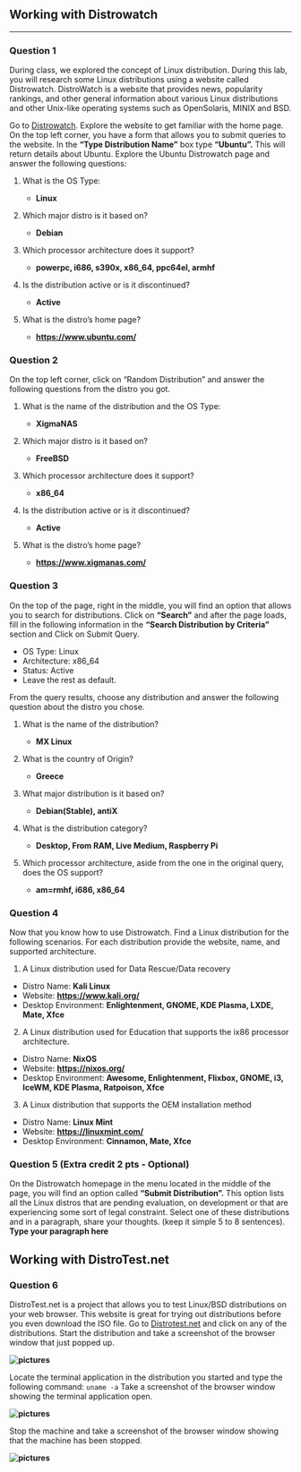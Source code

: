 ## Working with Distrowatch
---
### Question 1
During class, we explored the concept of Linux distribution. During this lab, you will research some Linux distributions using a website called Distrowatch. DistroWatch is a website that provides news, popularity rankings, and other general information about various Linux distributions and other Unix-like operating systems such as OpenSolaris, MINIX and BSD. 

Go to [Distrowatch](https://distrowatch.com/). Explore the website to get familiar with the home page. On the top left corner, you have a form that allows you to submit queries to the website. In the **“Type Distribution Name”** box type **“Ubuntu”.**  This will return details about Ubuntu. Explore the Ubuntu Distrowatch page and answer the following questions:

1. What is the OS Type: 
   * **Linux**

2. Which major distro is it based on?  
   * **Debian**
   
3. Which processor architecture does it support?  
   * **powerpc, i686, s390x, x86_64, ppc64el, armhf**

4. Is the distribution active or is it discontinued?  
   * **Active**

5. What is the distro’s home page?  
   * **https://www.ubuntu.com/**

### Question 2
On the top left corner, click on “Random Distribution” and answer the following questions from the distro you got.
1. What is the name of the distribution and the OS Type: 
   * **XigmaNAS**

2. Which major distro is it based on?  
   * **FreeBSD**
   
3. Which processor architecture does it support?  
   * **x86_64**

4. Is the distribution active or is it discontinued?  
   * **Active**

5. What is the distro’s home page?  
   * **https://www.xigmanas.com/**

### Question 3
On the top of the page, right in the middle, you will find an option that allows you to search for distributions. 
Click on **“Search”** and after the page loads, fill in the following information in the **“Search Distribution by Criteria”** section and Click on Submit Query.
* OS Type: Linux
* Architecture: x86_64
* Status: Active
* Leave the rest as default.

From the query results, choose any distribution and answer the following question about the distro you chose.

1. What is the name of the distribution? 
   * **MX Linux**
  
2. What is the country of Origin?
   * **Greece**
  
3. What major distribution is it based on?
   * **Debian(Stable), antiX**

4. What is the distribution category?
   * **Desktop, From RAM, Live Medium, Raspberry Pi**
  
5. Which processor architecture, aside from the one in the original query, does the OS support?
   * **am=rmhf, i686, x86_64**

### Question 4
Now that you know how to use Distrowatch. Find a Linux distribution for the following scenarios. For each distribution provide the website, name, and supported architecture.

1. A Linux distribution used for Data Rescue/Data recovery
* Distro Name: **Kali Linux**
* Website: **https://www.kali.org/**
* Desktop Environment: **Enlightenment, GNOME, KDE Plasma, LXDE, Mate, Xfce**

2. A Linux distribution used for Education that supports the ix86 processor architecture.
* Distro Name: **NixOS**
* Website: **https://nixos.org/**
* Desktop Environment: **Awesome, Enlightenment, Flixbox, GNOME, i3, IceWM, KDE Plasma, Ratpoison, Xfce**

3. A Linux distribution that supports the OEM installation method
* Distro Name: **Linux Mint**
* Website: **https://linuxmint.com/**
* Desktop Environment: **Cinnamon, Mate, Xfce**

### Question 5 (Extra credit 2 pts - Optional)
On the Distrowatch homepage in the menu located in the middle of the page, you will find an option called **“Submit Distribution”.** This option lists all the Linux distros that are pending evaluation, on development or that are experiencing some sort of legal constraint.  Select one of these distributions and in a paragraph, share your thoughts. (keep it simple 5 to 8 sentences).
**Type your paragraph here**


## Working with DistroTest.net
### Question 6
DistroTest.net is a project that allows you to test Linux/BSD distributions on your web browser. This website is great for trying out distributions before you even download the ISO file. Go to [Distrotest.net](https://distrotest.net/) and click on any of the distributions. Start the distribution and take a screenshot of the browser window that just popped up.

**![pictures](Pic1.png)**

Locate the terminal application in the distribution you started and type the following command: `uname -a` Take a screenshot of the browser window showing the terminal application open.

**![pictures](Pic2.png)**

Stop the machine and take a screenshot of the browser window showing that the machine has been stopped.

**![pictures](Pic3.png)**
